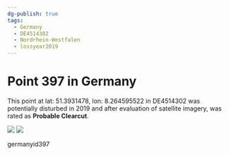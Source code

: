 ```yaml
---
dg-publish: true
tags:
  - Germany
  - DE4514302
  - Nordrhein-Westfalen
  - lossyear2019
---
```


# Point 397 in Germany

This point at lat: 51.3931478, lon: 8.264595522 in DE4514302 was potentially disturbed in 2019 and after evaluation of satellite imagery, was rated as **Probable Clearcut**.

<div class='juxtapose' data-showcredits='false'>
<img src='https://baserow-backend-production20240528124524339000000001.s3.amazonaws.com/user_files/thcjqc6P9XJd5WfesXY9kD0Ha4VQCkAo_06571e3870a84fd8436a14206109024277d18059c75fb7f2fd270c4d45adaf21.png' data-label='May 2018' />
<img src='https://baserow-backend-production20240528124524339000000001.s3.amazonaws.com/user_files/m9dGvjEqmSHABFmMzv8XP7ZUgy7DT7FR_46f99210aacbeef349c27fdb2a9432601db292130e43d1e74eb1f2e435ff6463.png' data-label='April 2020' />
</div>

germanyid397